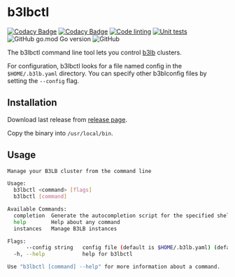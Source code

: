 # b3lbctl

[![Codacy Badge](https://app.codacy.com/project/badge/Grade/487a9c5102c8465ebbfd36ca1b62194e)](https://www.codacy.com/gh/SLedunois/b3lbctl/dashboard?utm_source=github.com&amp;utm_medium=referral&amp;utm_content=SLedunois/b3lbctl&amp;utm_campaign=Badge_Grade)
[![Codacy Badge](https://app.codacy.com/project/badge/Coverage/487a9c5102c8465ebbfd36ca1b62194e)](https://www.codacy.com/gh/SLedunois/b3lbctl/dashboard?utm_source=github.com&amp;utm_medium=referral&amp;utm_content=SLedunois/b3lbctl&amp;utm_campaign=Badge_Coverage)
[![Code linting](https://github.com/SLedunois/b3lbctl/actions/workflows/lint.yml/badge.svg)](https://github.com/SLedunois/b3lbctl/actions/workflows/lint.yml)
[![Unit tests](https://github.com/SLedunois/b3lbctl/actions/workflows/unit_test.yml/badge.svg)](https://github.com/SLedunois/b3lbctl/actions/workflows/unit_test.yml)
![GitHub go.mod Go version](https://img.shields.io/github/go-mod/go-version/sledunois/b3lbctl)
![GitHub](https://img.shields.io/github/license/SLedunois/b3lbctl)

The b3lbctl command line tool lets you control [b3lb](https://github.com/SLedunois/b3lb) clusters.

For configuration, b3lbctl looks for a file named config in the `$HOME/.b3lb.yaml` directory. You can specify other b3blconfig files by setting the `--config` flag.

## Installation

Download last release from [release page](https://github.com/SLedunois/b3lbctl/releases).

Copy the binary into `/usr/local/bin`.

## Usage

```bash
Manage your B3LB cluster from the command line

Usage:
  b3lbctl <command> [flags]
  b3lbctl [command]

Available Commands:
  completion  Generate the autocompletion script for the specified shell
  help        Help about any command
  instances   Manage B3LB instances

Flags:
      --config string   config file (default is $HOME/.b3lb.yaml) (default "$HOME/.b3lb.yaml")
  -h, --help            help for b3lbctl

Use "b3lbctl [command] --help" for more information about a command.
```